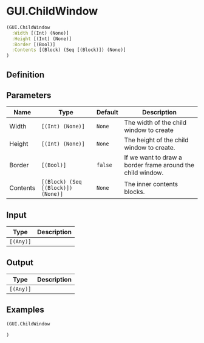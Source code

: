 # GUI.ChildWindow

```clojure
(GUI.ChildWindow
  :Width [(Int) (None)]
  :Height [(Int) (None)]
  :Border [(Bool)]
  :Contents [(Block) (Seq [(Block)]) (None)]
)
```

## Definition


## Parameters
| Name | Type | Default | Description |
|------|------|---------|-------------|
| Width | `[(Int) (None)]` | `None` | The width of the child window to create |
| Height | `[(Int) (None)]` | `None` | The height of the child window to create. |
| Border | `[(Bool)]` | `false` | If we want to draw a border frame around the child window. |
| Contents | `[(Block) (Seq [(Block)]) (None)]` | `None` | The inner contents blocks. |


## Input
| Type | Description |
|------|-------------|
| `[(Any)]` |  |


## Output
| Type | Description |
|------|-------------|
| `[(Any)]` |  |


## Examples

```clojure
(GUI.ChildWindow

)
```
